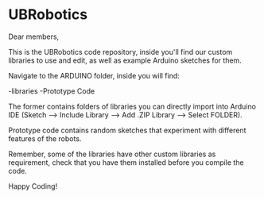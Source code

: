 # UBRobotics

Dear members,

This is the UBRobotics code repository, inside you'll find our custom libraries to use and edit, as well as example Arduino sketches for them.

Navigate to the ARDUINO folder, inside you will find:

-libraries
-Prototype Code

The former contains folders of libraries you can directly import into Arduino IDE (Sketch --> Include Library --> Add .ZIP Library --> Select FOLDER).

Prototype code contains random sketches that experiment with different features of the robots.

Remember, some of the libraries have other custom libraries as requirement, check that you have them installed before you compile the code.

Happy Coding!
